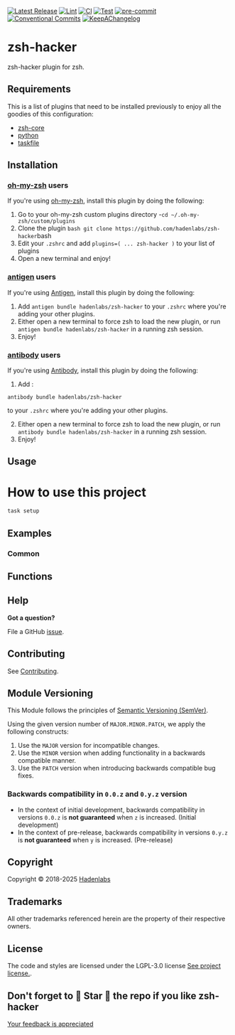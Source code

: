  <!-- Space: ZshHacker -->
<!-- Title: Project -->

<!--


  ** DO NOT EDIT THIS FILE
  **
  ** 1) Make all changes to `provision/generator/README.yaml`
  ** 2) Run`task readme` to rebuild this file.
  **
  ** (We maintain HUNDREDS of open source projects. This is how we maintain our sanity.)
  **


  -->

[![Latest Release](https://img.shields.io/github/release/hadenlabs/zsh-hacker)](https://github.com/hadenlabs/zsh-hacker/releases) [![Lint](https://img.shields.io/github/workflow/status/hadenlabs/zsh-hacker/lint-code)](https://github.com/hadenlabs/zsh-hacker/actions?workflow=lint-code) [![CI](https://img.shields.io/github/workflow/status/hadenlabs/zsh-hacker/ci)](https://github.com/hadenlabs/zsh-hacker/actions?workflow=ci) [![Test](https://img.shields.io/github/workflow/status/hadenlabs/zsh-hacker/test)](https://github.com/hadenlabs/zsh-hacker/actions?workflow=test) [![pre-commit](https://img.shields.io/badge/pre--commit-enabled-brightgreen?logo=pre-commit&logoColor=white)](https://github.com/pre-commit/pre-commit) [![Conventional Commits](https://img.shields.io/badge/Conventional%20Commits-1.0.0-yellow)](https://conventionalcommits.org) [![KeepAChangelog](https://img.shields.io/badge/changelog-Keep%20a%20Changelog%20v1.0.0-orange)](https://keepachangelog.com)

# zsh-hacker

zsh-hacker plugin for zsh.

## Requirements

This is a list of plugins that need to be installed previously to enjoy all the goodies of this configuration:

- [zsh-core](https://github.com/hadenlabs/zsh-core)
- [python](https://www.python.org)
- [taskfile](https://github.com/go-task/task)

## Installation

<!-- Space: Projects -->
<!-- Parent: ZshHacker -->
<!-- Title: Installation Oh-My-Zsh ZshHacker -->
<!-- Label: ZshHacker -->
<!-- Label: Project -->
<!-- Label: Installation -->
<!-- Label: Oh-My-Zsh -->
<!-- Include: docs/disclaimer.md -->
<!-- Include: ac:toc -->

### [oh-my-zsh](https://github.com/ohmyzsh/ohmyzsh) users

If you're using [oh-my-zsh](https://github.com/ohmyzsh/ohmyzsh), install this plugin by doing the following:

1.  Go to your oh-my-zsh custom plugins directory -`cd ~/.oh-my-zsh/custom/plugins`
2.  Clone the plugin `bash git clone https://github.com/hadenlabs/zsh-hacker`bash
3.  Edit your `.zshrc` and add `plugins=( ... zsh-hacker )` to your list of plugins
4.  Open a new terminal and enjoy!
    <!-- Space: Projects -->
    <!-- Parent: ZshHacker -->
    <!-- Title: Installation Antigen ZshHacker -->
    <!-- Label: ZshHacker -->
    <!-- Label: Project -->
    <!-- Label: Installation -->
    <!-- Label: Antigen -->
    <!-- Include: docs/disclaimer.md -->
    <!-- Include: ac:toc -->

### [antigen](https://github.com/zsh-users/antigen) users

If you're using [Antigen](https://github.com/zsh-users/antigen), install this plugin by doing the following:

1.  Add `antigen bundle hadenlabs/zsh-hacker` to your `.zshrc` where you're adding your other plugins.
2.  Either open a new terminal to force zsh to load the new plugin, or run `antigen bundle hadenlabs/zsh-hacker` in a running zsh session.
3.  Enjoy!
    <!-- Space: Projects -->
    <!-- Parent: ZshHacker -->
    <!-- Title: Installation Antibody ZshHacker -->
    <!-- Label: ZshHacker -->
    <!-- Label: Project -->
    <!-- Label: Installation -->
    <!-- Include: docs/disclaimer.md -->
    <!-- Include: ac:toc -->

### [antibody](https://github.com/getantibody/antibody) users

If you're using [Antibody](https://github.com/getantibody/antibody), install this plugin by doing the following:

1. Add :

```{.sourceCode .bash}
antibody bundle hadenlabs/zsh-hacker
```

to your `.zshrc` where you're adding your other plugins.

2.  Either open a new terminal to force zsh to load the new plugin, or run `antibody bundle hadenlabs/zsh-hacker` in a running zsh session.
3.  Enjoy!

## Usage

# How to use this project

```bash
task setup
```

## Examples

<!-- Space: Projects -->
<!-- Parent: ZshHacker -->
<!-- Title: Examples ZshHacker -->
<!-- Label: Examples -->
<!-- Include: ./../disclaimer.md -->
<!-- Include: ac:toc -->

### Common

 <!-- Space: Projects -->
<!-- Parent: ZshHacker -->
<!-- Title: Functions ZshHacker -->
<!-- Label: Functions -->
<!-- Include: docs/disclaimer.md -->
<!-- Include: ac:toc -->

## Functions

## Help

**Got a question?**

File a GitHub [issue](https://github.com/hadenlabs/zsh-hacker/issues).

## Contributing

See [Contributing](./docs/contributing.md).

## Module Versioning

This Module follows the principles of [Semantic Versioning (SemVer)](https://semver.org/).

Using the given version number of `MAJOR.MINOR.PATCH`, we apply the following constructs:

1. Use the `MAJOR` version for incompatible changes.
1. Use the `MINOR` version when adding functionality in a backwards compatible manner.
1. Use the `PATCH` version when introducing backwards compatible bug fixes.

### Backwards compatibility in `0.0.z` and `0.y.z` version

- In the context of initial development, backwards compatibility in versions `0.0.z` is **not guaranteed** when `z` is increased. (Initial development)
- In the context of pre-release, backwards compatibility in versions `0.y.z` is **not guaranteed** when `y` is increased. (Pre-release)

## Copyright

Copyright © 2018-2025 [Hadenlabs](https://hadenlabs.com)

## Trademarks

All other trademarks referenced herein are the property of their respective owners.

## License

The code and styles are licensed under the LGPL-3.0 license [See project license.](LICENSE).

## Don't forget to 🌟 Star 🌟 the repo if you like zsh-hacker

[Your feedback is appreciated](https://github.com/hadenlabs/zsh-hacker/issues)
